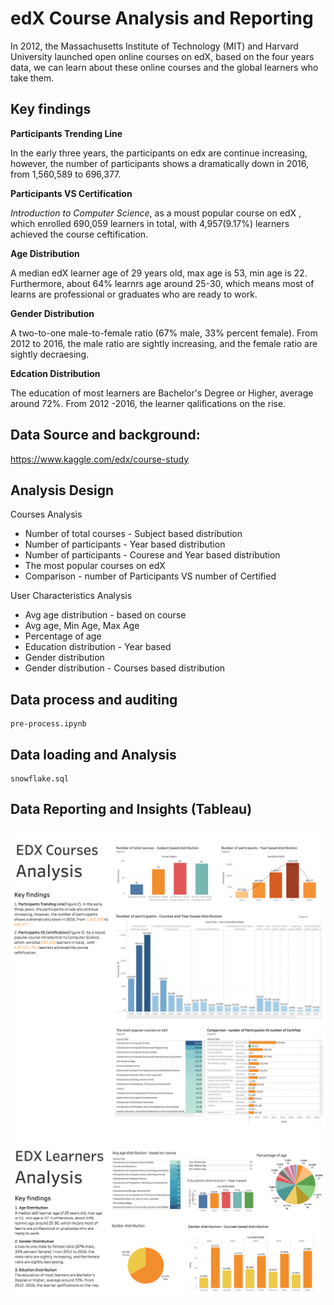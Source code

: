 # edX Course Analysis and Reporting
In 2012, the Massachusetts Institute of Technology (MIT) and Harvard University launched open online courses on edX, based on the four years data, we can learn about these online courses and the global learners who take them.

## Key findings

**Participants Trending Line**

In the early three years, the participants on edx are continue increasing, however, the number of participants shows a dramatically down in 2016, from 1,560,589 to 696,377. 

**Participants VS Certification**

*Introduction to Computer Science*, as a moust popular course on edX , which enrolled 690,059 learners in total,  with 4,957(9.17%) learners achieved the course ceftification. 

**Age Distribution**

A median edX learner age of 29 years old, max age is 53,  min age is 22. Furthermore, about 64% learnrs age around 25-30, which means most of learns are professional or graduates who are ready to work.

**Gender Distribution**

A two-to-one male-to-female ratio (67% male, 33% percent female). From 2012 to 2016, the male ratio are sightly increasing, and the female ratio are sightly decraesing.

**Edcation Distribution**

The education of most learners are Bachelor's Degree or Higher, average around 72%. From 2012 -2016, the learner qalifications on the rise. 


## Data Source and background: 
https://www.kaggle.com/edx/course-study

## Analysis Design
Courses Analysis 
* Number of total courses  - Subject based distribution 
* Number of participants - Year based distribution
* Number of participants - Courese and Year based distribution   
* The most popular courses on edX            
* Comparison - number of Participants VS number of Certified   


User Characteristics Analysis 
* Avg age distribution - based on course 
* Avg age, Min Age, Max Age
* Percentage of age
* Education distribution - Year based
* Gender distribution
* Gender distribution - Courses based distribution


## Data process and auditing
```
pre-process.ipynb
```
## Data loading and Analysis
```
snowflake.sql
```

## Data Reporting and Insights (Tableau)
![courses-analysis](courses-analysis.png)
![learner-analysis](learner-analysis.png)